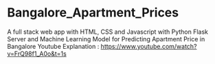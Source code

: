 # Bangalore_Apartment_Prices
A full stack web app with HTML, CSS and Javascript with Python Flask Server and Machine Learning Model for Predicting Apartment Price in Bangalore
Youtube Explanation : https://www.youtube.com/watch?v=FrQ98f1_A0o&t=1s
